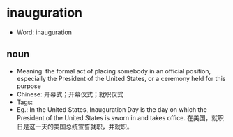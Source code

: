 # inauguration

- Word: inauguration

## noun

- Meaning: the formal act of placing somebody in an official position, especially the President of the United States, or a ceremony held for this purpose
- Chinese: 开幕式；开幕仪式；就职仪式
- Tags: 
- Eg.: In the United States, Inauguration Day is the day on which the President of the United States is sworn in and takes office. 在美国，就职日是这一天的美国总统宣誓就职，并就职。

